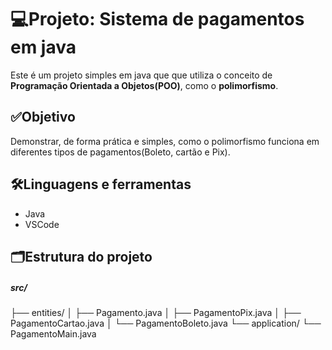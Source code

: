 # 💻Projeto: Sistema de pagamentos em java
Este é um projeto simples em java que que utiliza o conceito de **Programação Orientada a Objetos(POO)**, como o **polimorfismo**.

## ✅Objetivo
Demonstrar, de forma prática e simples, como o polimorfismo funciona em diferentes tipos de pagamentos(Boleto, cartão e Pix).

## 🛠️Linguagens e ferramentas
- Java
- VSCode
  
## 🗂️Estrutura do projeto
##### src/
├── entities/
│ ├── Pagamento.java
│ ├── PagamentoPix.java
│ ├── PagamentoCartao.java
│ └── PagamentoBoleto.java
└── application/
     └── PagamentoMain.java
####

